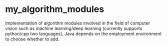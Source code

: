 # my_algorithm_modules

Implementation of algorithm modules involved in the field of computer vision such as machine learning/deep learning (currently supports python/cpp two languages), Java depends on the employment environment to choose whether to add.
